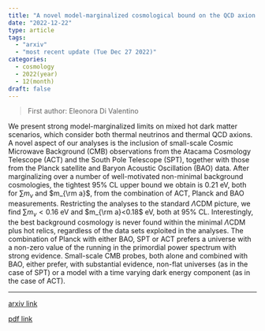 ```yaml
---
title: "A novel model-marginalized cosmological bound on the QCD axion mass"
date: "2022-12-22"
type: article
tags:
  - "arxiv"
  - "most recent update (Tue Dec 27 2022)"
categories:
  - cosmology
  - 2022(year)
  - 12(month)
draft: false
---
```


> First author: Eleonora Di Valentino

 We present strong model-marginalized limits on mixed hot dark matter
scenarios, which consider both thermal neutrinos and thermal QCD axions. A
novel aspect of our analyses is the inclusion of small-scale Cosmic Microwave
Background (CMB) observations from the Atacama Cosmology Telescope (ACT) and
the South Pole Telescope (SPT), together with those from the Planck satellite
and Baryon Acoustic Oscillation (BAO) data. After marginalizing over a number
of well-motivated non-minimal background cosmologies, the tightest $95\%$ CL
upper bound we obtain is $0.21$ eV, both for $\sum m_\nu$ and $m_{\rm a}$, from
the combination of ACT, Planck and BAO measurements. Restricting the analyses
to the standard $\Lambda$CDM picture, we find $\sum m_\nu<0.16$ eV and $m_{\rm
a}<0.18$ eV, both at $95\%$ CL. Interestingly, the best background cosmology is
never found within the minimal $\Lambda$CDM plus hot relics, regardless of the
data sets exploited in the analyses. The combination of Planck with either BAO,
SPT or ACT prefers a universe with a non-zero value of the running in the
primordial power spectrum with strong evidence. Small-scale CMB probes, both
alone and combined with BAO, either prefer, with substantial evidence, non-flat
universes (as in the case of SPT) or a model with a time varying dark energy
component (as in the case of ACT).

---
[arxiv link](http://arxiv.org/abs/2212.11926v1)

[pdf link](http://arxiv.org/pdf/2212.11926v1)